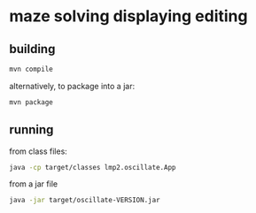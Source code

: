 # maze solving displaying editing

## building

```bash
mvn compile
```

alternatively, to package into a jar:
```bash
mvn package
```

## running

from class files:
```bash
java -cp target/classes lmp2.oscillate.App
```

from a jar file
```bash
java -jar target/oscillate-VERSION.jar
```
